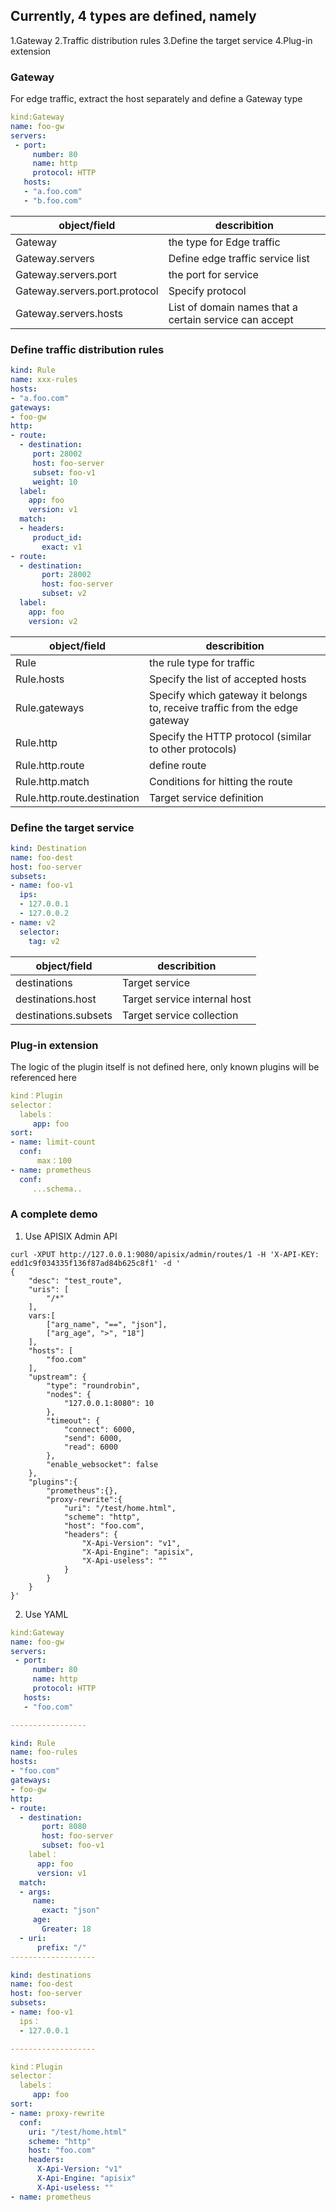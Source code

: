 <!--
#
# Licensed to the Apache Software Foundation (ASF) under one or more
# contributor license agreements.  See the NOTICE file distributed with
# this work for additional information regarding copyright ownership.
# The ASF licenses this file to You under the Apache License, Version 2.0
# (the "License"); you may not use this file except in compliance with
# the License.  You may obtain a copy of the License at
#
#     http://www.apache.org/licenses/LICENSE-2.0
#
# Unless required by applicable law or agreed to in writing, software
# distributed under the License is distributed on an "AS IS" BASIS,
# WITHOUT WARRANTIES OR CONDITIONS OF ANY KIND, either express or implied.
# See the License for the specific language governing permissions and
# limitations under the License.
#
-->

## Currently, 4 types are defined, namely

1.Gateway
2.Traffic distribution rules
3.Define the target service
4.Plug-in extension

### Gateway

For edge traffic, extract the host separately and define a Gateway type

```yaml
kind:Gateway
name: foo-gw
servers:
 - port:
     number: 80
     name: http
     protocol: HTTP
   hosts:
   - "a.foo.com"
   - "b.foo.com"
```

|  object/field   | describition |
|  ----  | ----  |
| Gateway  | the type for Edge traffic  |
| Gateway.servers  | Define edge traffic service list  |
| Gateway.servers.port  | the port for service  |
| Gateway.servers.port.protocol  | Specify protocol  |
| Gateway.servers.hosts  | List of domain names that a certain service can accept  |

### Define traffic distribution rules

```yaml
kind: Rule
name: xxx-rules
hosts:
- "a.foo.com"
gateways:
- foo-gw
http:
- route:
  - destination:
     port: 28002
     host: foo-server
     subset: foo-v1
     weight: 10
  label:
    app: foo
    version: v1
  match:
  - headers:
     product_id:
       exact: v1
- route:
  - destination:
       port: 28002
       host: foo-server
       subset: v2
  label:
    app: foo
    version: v2

```

|  object/field   | describition |
|  ----  | ----  |
|  Rule  | the rule type for traffic |
|  Rule.hosts  | Specify the list of accepted hosts |
|  Rule.gateways  | Specify which gateway it belongs to, receive traffic from the edge gateway |
|  Rule.http  | Specify the HTTP protocol (similar to other protocols) |
|  Rule.http.route  | define route|
|  Rule.http.match  | Conditions for hitting the route|
|  Rule.http.route.destination  | Target service definition|

### Define the target service

```yaml
kind: Destination
name: foo-dest
host: foo-server
subsets:
- name: foo-v1
  ips:
  - 127.0.0.1
  - 127.0.0.2
- name: v2
  selector:
  	tag: v2

```

|  object/field   | describition |
|  ----  | ----  |
|  destinations  | Target service |
| destinations.host | Target service internal host |
| destinations.subsets | Target service collection |

### Plug-in extension

The logic of the plugin itself is not defined here, only known plugins will be referenced here

```yaml
kind：Plugin
selector：
  labels：
     app: foo
sort:
- name: limit-count
  conf:
      max：100
- name: prometheus
  conf:
     ...schema..

```

### A complete demo

1. Use APISIX Admin API

```shell
curl -XPUT http://127.0.0.1:9080/apisix/admin/routes/1 -H 'X-API-KEY: edd1c9f034335f136f87ad84b625c8f1' -d '
{
    "desc": "test_route",
    "uris": [
        "/*"
    ],
    vars:[
        ["arg_name", "==", "json"],
        ["arg_age", ">", "18"]
    ],
    "hosts": [
        "foo.com"
    ],
    "upstream": {
        "type": "roundrobin",
        "nodes": {
            "127.0.0.1:8080": 10
        },
        "timeout": {
            "connect": 6000,
            "send": 6000,
            "read": 6000
        },
        "enable_websocket": false
    },
    "plugins":{
    	"prometheus":{},
    	"proxy-rewrite":{
    		"uri": "/test/home.html",
            "scheme": "http",
            "host": "foo.com",
            "headers": {
                "X-Api-Version": "v1",
                "X-Api-Engine": "apisix",
                "X-Api-useless": ""
            }
    	}
    }
}'

```

2. Use YAML

```yaml
kind:Gateway
name: foo-gw
servers:
 - port:
     number: 80
     name: http
     protocol: HTTP
   hosts:
   - "foo.com"

-----------------

kind: Rule
name: foo-rules
hosts:
- "foo.com"
gateways:
- foo-gw
http:
- route:
  - destination:
       port: 8080
       host: foo-server
       subset: foo-v1
    label：
      app: foo
      version: v1
  match:
  - args:
     name:
       exact: "json"
     age:
       Greater: 18
  - uri:
      prefix: "/"
-------------------

kind: destinations
name: foo-dest
host: foo-server
subsets:
- name: foo-v1
  ips：
  - 127.0.0.1

-------------------

kind：Plugin
selector：
  labels：
     app: foo
sort:
- name: proxy-rewrite
  conf:
    uri: "/test/home.html"
    scheme: "http"
    host: "foo.com"
    headers:
      X-Api-Version: "v1"
      X-Api-Engine: "apisix"
      X-Api-useless: ""
- name: prometheus

```


